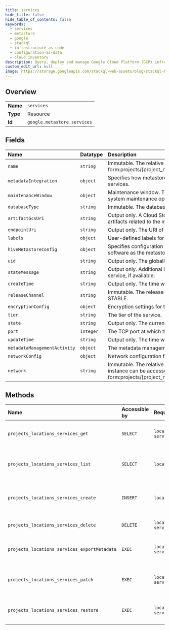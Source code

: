 ```yaml
---
title: services
hide_title: false
hide_table_of_contents: false
keywords:
  - services
  - metastore
  - google    
  - stackql
  - infrastructure-as-code
  - configuration-as-data
  - cloud inventory
description: Query, deploy and manage Google Cloud Platform (GCP) infrastructure and resources using SQL
custom_edit_url: null
image: https://storage.googleapis.com/stackql-web-assets/blog/stackql-blog-post-featured-image.png
---
```

  
    

## Overview
<table><tbody>
<tr><td><b>Name</b></td><td><code>services</code></td></tr>
<tr><td><b>Type</b></td><td>Resource</td></tr>
<tr><td><b>Id</b></td><td><code>google.metastore.services</code></td></tr>
</tbody></table>

## Fields
| Name | Datatype | Description |
|:-----|:---------|:------------|
| `name` | `string` | Immutable. The relative resource name of the metastore service, of the form:projects/{project_number}/locations/{location_id}/services/{service_id}. |
| `metadataIntegration` | `object` | Specifies how metastore metadata should be integrated with external services. |
| `maintenanceWindow` | `object` | Maintenance window. This specifies when Dataproc Metastore may perform system maintenance operation to the service. |
| `databaseType` | `string` | Immutable. The database type that the Metastore service stores its data. |
| `artifactGcsUri` | `string` | Output only. A Cloud Storage URI (starting with gs://) that specifies where artifacts related to the metastore service are stored. |
| `endpointUri` | `string` | Output only. The URI of the endpoint used to access the metastore service. |
| `labels` | `object` | User-defined labels for the metastore service. |
| `hiveMetastoreConfig` | `object` | Specifies configuration information specific to running Hive metastore software as the metastore service. |
| `uid` | `string` | Output only. The globally unique resource identifier of the metastore service. |
| `stateMessage` | `string` | Output only. Additional information about the current state of the metastore service, if available. |
| `createTime` | `string` | Output only. The time when the metastore service was created. |
| `releaseChannel` | `string` | Immutable. The release channel of the service. If unspecified, defaults to STABLE. |
| `encryptionConfig` | `object` | Encryption settings for the service. |
| `tier` | `string` | The tier of the service. |
| `state` | `string` | Output only. The current state of the metastore service. |
| `port` | `integer` | The TCP port at which the metastore service is reached. Default: 9083. |
| `updateTime` | `string` | Output only. The time when the metastore service was last updated. |
| `metadataManagementActivity` | `object` | The metadata management activities of the metastore service. |
| `networkConfig` | `object` | Network configuration for the Dataproc Metastore service. |
| `network` | `string` | Immutable. The relative resource name of the VPC network on which the instance can be accessed. It is specified in the following form:projects/{project_number}/global/networks/{network_id}. |
## Methods
| Name | Accessible by | Required Params | Description |
|:-----|:--------------|:----------------|:------------|
| `projects_locations_services_get` | `SELECT` | `locationsId, projectsId, servicesId` | Gets the details of a single service. |
| `projects_locations_services_list` | `SELECT` | `locationsId, projectsId` | Lists services in a project and location. |
| `projects_locations_services_create` | `INSERT` | `locationsId, projectsId` | Creates a metastore service in a project and location. |
| `projects_locations_services_delete` | `DELETE` | `locationsId, projectsId, servicesId` | Deletes a single service. |
| `projects_locations_services_exportMetadata` | `EXEC` | `locationsId, projectsId, servicesId:exportMetadata` | Exports metadata from a service. |
| `projects_locations_services_patch` | `EXEC` | `locationsId, projectsId, servicesId` | Updates the parameters of a single service. |
| `projects_locations_services_restore` | `EXEC` | `locationsId, projectsId, servicesId:restore` | Restores a service from a backup. |
